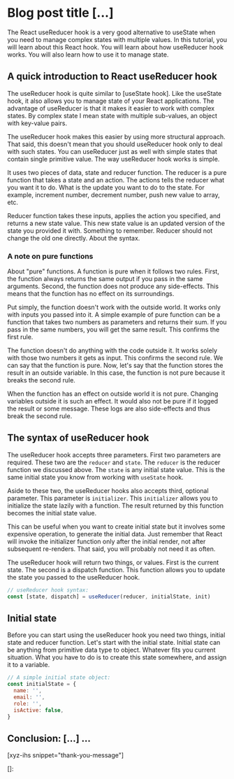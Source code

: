 # Blog post title [...]
The React useReducer hook is a very good alternative to useState when you need to manage complex states with multiple values. In this tutorial, you will learn about this React hook. You will learn about how useReducer hook works. You will also learn how to use it to manage state.
<!--more-->
<!--
Table of Contents:
-->

## A quick introduction to React useReducer hook

The useReducer hook is quite similar to [useState hook]. Like the useState hook, it also allows you to manage state of your React applications. The advantage of useReducer is that it makes it easier to work with complex states. By complex state I mean state with multiple sub-values, an object with key-value pairs.

The useReducer hook makes this easier by using more structural approach. That said, this doesn't mean that you should useReducer hook only to deal with such states. You can useReducer just as well with simple states that contain single primitive value. The way useReducer hook works is simple.

It uses two pieces of data, state and reducer function. The reducer is a pure function that takes a state and an action. The actions tells the reducer what you want it to do. What is the update you want to do to the state. For example, increment number, decrement number, push new value to array, etc.

Reducer function takes these inputs, applies the action you specified, and returns a new state value. This new state value is an updated version of the state you provided it with. Something to remember. Reducer should not change the old one directly. About the syntax.

### A note on pure functions

About "pure" functions. A function is pure when it follows two rules. First, the function always returns the same output if you pass in the same arguments. Second, the function does not produce any side-effects. This means that the function has no effect on its surroundings.

Put simply, the function doesn't work with the outside world. It works only with inputs you passed into it. A simple example of pure function can be a function that takes two numbers as parameters and returns their sum. If you pass in the same numbers, you will get the same result. This confirms the first rule.

The function doesn't do anything with the code outside it. It works solely with those two numbers it gets as input. This confirms the second rule. We can say that the function is pure. Now, let's say that the function stores the result in an outside variable. In this case, the function is not pure because it breaks the second rule.

When the function has an effect on outside world it is not pure. Changing variables outside it is such an effect. It would also not be pure if it logged the result or some message. These logs are also side-effects and thus break the second rule.

## The syntax of useReducer hook

The useReducer hook accepts three parameters. First two parameters are required. These two are the `reducer` and `state`. The `reducer` is the reducer function we discussed above. The `state` is any initial state value. This is the same initial state you know from working with `useState` hook.

Aside to these two, the useReducer hooks also accepts third, optional parameter. This parameter is `initializer`. This `initializer` allows you to initialize the state lazily with a function. The result returned by this function becomes the initial state value.

This can be useful when you want to create initial state but it involves some expensive operation, to generate the initial data. Just remember that React will invoke the initializer function only after the initial render, not after subsequent re-renders. That said, you will probably not need it as often.

The useReducer hook will return two things, or values. First is the current state. The second is a dispatch function. This function allows you to update the state you passed to the useReducer hook.

```jsx
// useReducer hook syntax:
const [state, dispatch] = useReducer(reducer, initialState, init)
```

## Initial state

Before you can start using the useReducer hook you need two things, initial state and reducer function. Let's start with the initial state. Initial state can be anything from primitive data type to object. Whatever fits you current situation. What you have to do is to create this state somewhere, and assign it to a variable.

```JavaScript
// A simple initial state object:
const initialState = {
  name: '',
  email: '',
  role: '',
  isActive: false,
}
```


## Conclusion: [...] ...

[xyz-ihs snippet="thank-you-message"]

<!-- ### Links -->
[]:

<!--
### Meta:
-
-->

<!--
### Keywords:
-
-->

<!--
### Resources:
-
-->
